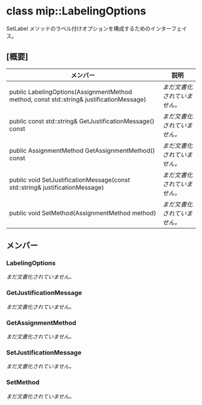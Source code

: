# <a name="class-miplabelingoptions"></a>class mip::LabelingOptions 
SetLabel メソッドのラベル付けオプションを構成するためのインターフェイス。
  
## <a name="summary"></a>[概要]
 メンバー                        | 説明                                
--------------------------------|---------------------------------------------
 public LabelingOptions(AssignmentMethod method, const std::string& justificationMessage)  | _まだ文書化されていません。_
 public const std::string& GetJustificationMessage() const  | _まだ文書化されていません。_
 public AssignmentMethod GetAssignmentMethod() const  | _まだ文書化されていません。_
 public void SetJustificationMessage(const std::string& justificationMessage)  | _まだ文書化されていません。_
 public void SetMethod(AssignmentMethod method)  | _まだ文書化されていません。_
  
## <a name="members"></a>メンバー
  
### <a name="labelingoptions"></a>LabelingOptions
_まだ文書化されていません。_

  
### <a name="getjustificationmessage"></a>GetJustificationMessage
_まだ文書化されていません。_

  
### <a name="getassignmentmethod"></a>GetAssignmentMethod
_まだ文書化されていません。_

  
### <a name="setjustificationmessage"></a>SetJustificationMessage
_まだ文書化されていません。_

  
### <a name="setmethod"></a>SetMethod
_まだ文書化されていません。_
